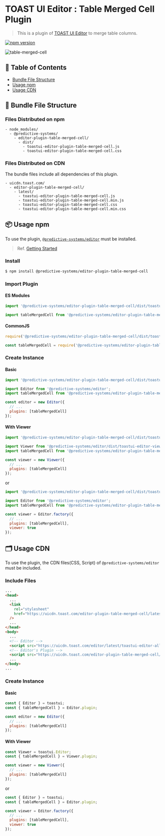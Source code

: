 # TOAST UI Editor : Table Merged Cell Plugin

> This is a plugin of [TOAST UI Editor](https://github.com/nhn/tui.editor/tree/master/apps/editor) to merge table columns.

[![npm version](https://img.shields.io/npm/v/@predictive-systems/editor-plugin-table-merged-cell.svg)](https://www.npmjs.com/package/@predictive-systems/editor-plugin-table-merged-cell)

![table-merged-cell](https://user-images.githubusercontent.com/37766175/121814008-c0232480-cca9-11eb-8611-7ccc0fe8707f.png)

## 🚩 Table of Contents

- [Bundle File Structure](#-bundle-file-structure)
- [Usage npm](#-usage-npm)
- [Usage CDN](#-usage-cdn)

## 📁 Bundle File Structure

### Files Distributed on npm

```
- node_modules/
  - @predictive-systems/
    - editor-plugin-table-merged-cell/
      - dist/
        - toastui-editor-plugin-table-merged-cell.js
        - toastui-editor-plugin-table-merged-cell.css
```

### Files Distributed on CDN

The bundle files include all dependencies of this plugin.

```
- uicdn.toast.com/
  - editor-plugin-table-merged-cell/
    - latest/
      - toastui-editor-plugin-table-merged-cell.js
      - toastui-editor-plugin-table-merged-cell.min.js
      - toastui-editor-plugin-table-merged-cell.css
      - toastui-editor-plugin-table-merged-cell.min.css
```

## 📦 Usage npm

To use the plugin, [`@predictive-systems/editor`](https://github.com/nhn/tui.editor/tree/master/apps/editor) must be installed.

> Ref. [Getting Started](https://github.com/nhn/tui.editor/blob/master/docs/en/getting-started.md)

### Install

```sh
$ npm install @predictive-systems/editor-plugin-table-merged-cell
```

### Import Plugin

#### ES Modules

```js
import '@predictive-systems/editor-plugin-table-merged-cell/dist/toastui-editor-plugin-table-merged-cell.css';

import tableMergedCell from '@predictive-systems/editor-plugin-table-merged-cell';
```

#### CommonJS

```js
require('@predictive-systems/editor-plugin-table-merged-cell/dist/toastui-editor-plugin-table-merged-cell.css');

const tableMergedCell = require('@predictive-systems/editor-plugin-table-merged-cell');
```

### Create Instance

#### Basic

```js
import '@predictive-systems/editor-plugin-table-merged-cell/dist/toastui-editor-plugin-table-merged-cell.css';

import Editor from '@predictive-systems/editor';
import tableMergedCell from '@predictive-systems/editor-plugin-table-merged-cell';

const editor = new Editor({
  // ...
  plugins: [tableMergedCell]
});
```

#### With Viewer

```js
import '@predictive-systems/editor-plugin-table-merged-cell/dist/toastui-editor-plugin-table-merged-cell.css';

import Viewer from '@predictive-systems/editor/dist/toastui-editor-viewer';
import tableMergedCell from '@predictive-systems/editor-plugin-table-merged-cell';

const viewer = new Viewer({
  // ...
  plugins: [tableMergedCell]
});
```

or

```js
import '@predictive-systems/editor-plugin-table-merged-cell/dist/toastui-editor-plugin-table-merged-cell.css';

import Editor from '@predictive-systems/editor';
import tableMergedCell from '@predictive-systems/editor-plugin-table-merged-cell';

const viewer = Editor.factory({
  // ...
  plugins: [tableMergedCell],
  viewer: true
});
```

## 🗂 Usage CDN

To use the plugin, the CDN files(CSS, Script) of `@predictive-systems/editor` must be included.

### Include Files

```html
...
<head>
  ...
  <link
    rel="stylesheet"
    href="https://uicdn.toast.com/editor-plugin-table-merged-cell/latest/toastui-editor-plugin-table-merged-cell.min.css"
  />
  ...
</head>
<body>
  ...
  <!-- Editor -->
  <script src="https://uicdn.toast.com/editor/latest/toastui-editor-all.min.js"></script>
  <!-- Editor's Plugin -->
  <script src="https://uicdn.toast.com/editor-plugin-table-merged-cell/latest/toastui-editor-plugin-table-merged-cell.min.js"></script>
  ...
</body>
...
```

### Create Instance

#### Basic

```js
const { Editor } = toastui;
const { tableMergedCell } = Editor.plugin;

const editor = new Editor({
  // ...
  plugins: [tableMergedCell]
});
```

#### With Viewer

```js
const Viewer = toastui.Editor;
const { tableMergedCell } = Viewer.plugin;

const viewer = new Viewer({
  // ...
  plugins: [tableMergedCell]
});
```

or

```js
const { Editor } = toastui;
const { tableMergedCell } = Editor.plugin;

const viewer = Editor.factory({
  // ...
  plugins: [tableMergedCell],
  viewer: true
});
```
